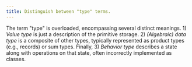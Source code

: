 ```yaml
---
title: Distinguish between "type" terms.
---
```


The term "type" is overloaded, encompassing several distinct meanings. 1) _Value type_ is just a description of the primitive storage. 2) _(Algebraic) data type_ is a composite of other types, typically represented as product types (e.g., records) or sum types. Finally, 3) _Behavior type_ describes a state along with operations on that state, often incorrectly implemented as classes.
